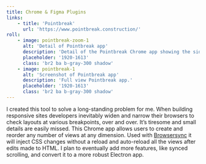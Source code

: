 ```yaml
---
title: Chrome & Figma Plugins
links:
    - title: 'Pointbreak'
      url: 'https://www.pointbreak.construction/'
roll:
    - image: pointbreak-zoom-1
      alt: 'Detail of Pointbreak app'
      description: 'Detail of the Pointbreak Chrome app showing the sidebar tools for adding, reordering, and removing views.'
      placeholder: '1920-1613'
      class: 'br2 ba b-gray-300 shadow'
    - image: pointbreak-1
      alt: 'Screenshot of Pointbreak app'
      description: 'Full view Pointbreak app.'
      placeholder: '1920-1613'
      class: 'br2 ba b-gray-300 shadow'
---
```


I created this tool to solve a long-standing problem for me. When building responsive sites developers inevitably widen and narrow their browsers to check layouts at various breakpoints, over and over. It’s tiresome and small details are easily missed. This Chrome app allows users to create and reorder any number of views at any dimension. Used with [Browsersync](https://browsersync.io/) it will inject CSS changes without a reload and auto-reload all the views after edits made to HTML. I plan to eventually add more features, like synced scrolling, and convert it to a more robust Electron app.
